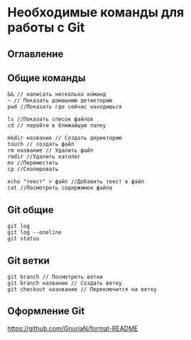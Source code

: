 # Необходимые команды для работы с Git
## Оглавление

## Общие команды
```
&& // написать несколько команд
~ // Показать домашнюю детикторию
pwd //Показать где сейчас находишься
```
```
ls //Показать список файлов
cd // перейти в ближайшую папку
```
```
mkdir название // Создать дерикторию
touch // создать файл
rm название // Удалить файл
rmdir //Удалить католог
mv //Переместить
cp //Скопировать

```
```
echo "текст" > файл //Добавить текст в файл
cat //Посмотреть содержимое файла
```

## Git общие
```
git log
git log --oneline
git status
```

## Git ветки
```
git branch // Посмотреть ветки
git branch название // Создать ветку
git checkout назнвание // Переключится на ветку
```


## Оформление Git
https://github.com/GnuriaN/format-README